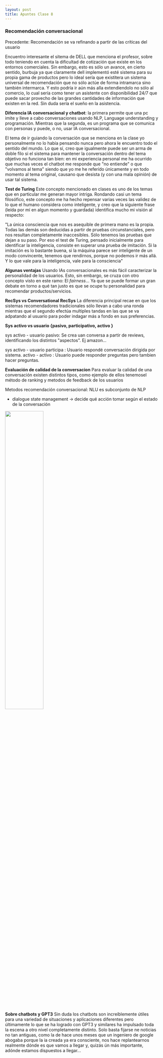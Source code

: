 ```yaml
---
layout: post
title: Apuntes Clase 8
---
```


### Recomendación conversacional


Precedente: Recomendación se va refinando a partir de las críticas del usuario

Encuentro interesante el sitema de DELL que menciona el profesor, sobre todo teniendo en cuenta la dificultad de cotización que existe en los entornos comerciales. Sin embargo, esto es sólo un avance, en cierto sentido, burbuja ya que claramente dell implementó esté sistema para su propia gama de productos pero lo ideal sería que existitera un sistema universal de recomendación que no sólo actúe de forma intramarca sino también intermarca. Y esto podría ir aún más alla extendiendolo no sólo al comercio, lo cual sería como tener un asistente con disponibilidad 24/7 que puede sacar provecho de las grandes cantidades de información que existen en la red. Sin duda sería el sueño en la asistencia.

**Diferencia IA conversacional y chatbot**: la primera permite que una pc imite y lleve a cabo conversaciones usando NLP, Language understanding y programación. Mientras que la segunda, es un programa que se comunica con personas y puede, o no, usar IA conversacional.


El tema de ir guiando la conversación que se menciona en la clase yo personalmente no lo había pensando nunca pero ahora le encuentro todo el sentido del mundo. Lo que sí, creo que igualmente puede ser un arma de doble filo si el sistema para mantener la conversación dentro del tema objetivo no funciona tan bien: en mi experiencia personal me ha ocurrido que muchas veces el chatbot me responde que "no entiende" o que "volvamos al tema" siendo que yo me he referído únicamente y en todo momento al tema original, causano que desista (y con una mala opinión) de usar tal sistema.

**Test de Turing**
Este concepto mencionado en clases es uno de los temas que en particular me generan mayor intriga. Rondando casi un tema filosófico, este concepto me ha hecho repensar varias veces las validez de lo que el humano considera como inteligente, y creo que la siguiente frase (leída por mí en algun momento y guardada) identifica mucho mi visión al respecto:

"La única consciencia que nos es asequible de primera mano es la propia. Todas las demás son deducidas a partir de pruebas circunstanciales, pero nos resultan completamente inaccesibles. Sólo tenemos las pruebas que dejan a su paso. Por eso el test de Turing, pensado inicialmente para identificar la inteligencia, consiste en superar una prueba de imitación. Si la imitación es lo bastante buena, si la máquina parece ser inteligente de un modo convincente, tenemos que rendirnos, porque no podemos ir más allá. Y lo que vale para la inteligencia, vale para la consciencia"

**Algunas ventajas**
Usando IAs conversacionales es más fácil caracterizar la personalidad de los usuarios. Esto, sin embargo, se cruza con otro concepto visto en este ramo: El *fairness*... Ya que se puede formar un gran debate en torno a qué tan justo es que se ocupe tu personalidad para recomendar productos/servicios. 

**RecSys vs Conversational RecSys**
La diferencia principal recae en que los sistemas recomendadores tradicionales sólo llevan a cabo una ronda mientras que el segundo efectúa multiples tandas en las que se va adpatando al usuario para poder indagar más a fondo en sus preferencias.

**Sys activo vs usuario {pasivo, participativo, activo }**

sys activo - usuario pasivo: Se crea uan conversa a partir de reviews, identificando los distintos "aspectos". Ej amazon...

sys activo - usuario participa : Usuario respondé conversación dirigida por sistema.
activo - activo : Usuario puede responder preguntas pero tambien hacer preguntas.


**Evaluación de calidad de la conversacion**
Para evaluar la calidad de una conversación existen distintos tipos, como ejemplo de ellos tenemosel método de ranking y metodos de feedback de los usuarios 

Metodos recomendación conversacional: NLU es subconjunto de NLP
- dialogue state management -> decide qué acción tomar según el estado de la conversación
<img src="https://user-images.githubusercontent.com/63074428/208338645-95773e24-7999-4bac-aa3a-a03dd2477e31.PNG" width=50% />


**Sobre chatbots y GPT3**
Sin duda los chatbots son increíblemente útiles para una variedad de situaciones y aplicaciones diferentes pero últimamente lo que se ha logrado con GPT3 y similares ha impulsado toda la escena a otro nivel completamente distinto. Solo basta fijarse ne noticias no tan antiguas, como la de hace unos meses que un ingeniero de google abogaba porque la ia creada ya era consciente, nos hace replantearnos realmente dónde es que vamos a llegar y, quizás ún más importante, adónde estamos dispuestos a llegar...
